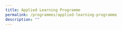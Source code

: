 ```yaml
---
title: Applied Learning Programme
permalink: /programmes/applied-learning-programme
description: ""
---
```

